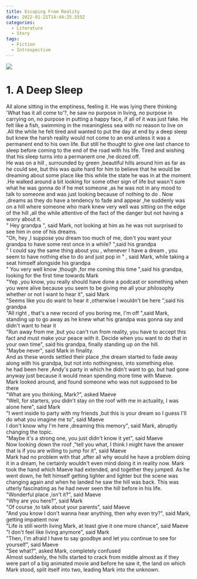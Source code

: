 ```yaml
---
title: Escaping From Reality
date: 2022-01-21T14:44:25.555Z
categories:
  - Literature
  - Story
tags:
  - Fiction
  - Introspective
---
```


<img src='https://hits.seeyoufarm.com/api/count/incr/badge.svg?url=https%3A%2F%2Fporush264.github.io%2Fposts%2F2022%2F01%2F20%2Fescaping-from-reality%2F&count_bg=%2379C83D&title_bg=%23555555&icon=&icon_color=%23E7E7E7&title=hits&edge_flat=false' align=center><br>


# **1. A Deep Sleep**

All alone sitting in the emptiness, feeling it. He was lying there thinking 'What has it all come to'?, he saw no purpose in living, no purpose in carrying on, no purpose in putting a happy face, if all of it was just fake. He felt like a fish, swimming in the meaningless sea with no reason to live on .All the while he felt tired and wanted to put the day at end by a deep sleep but knew the harsh reality would not come to an end unless it was a permanent end to his own life. But still he thought to give one last chance to sleep before coming to the end of the road with his life. Tired and wishing that his sleep turns into a permanent one ,he dozed off.\
He was on a hill , surrounded by green ,beautiful hills around him as far as he could see, but this was quite hard for him to believe that he would be dreaming about some place like this while the state he was in at the moment .He walked around a bit looking for some other sign of life but wasn't sure what he was gonna do if he met someone ,as he was not in any mood to talk to someone and was just looking because of nothing to do . Now ,dreams as they do have a tendency to fade and appear ,he suddenly was on a hill where someone who mark knew very well was sitting on the edge of the hill ,all the while attentive of the fact of the danger but not having a worry about it. \
" Hey grandpa ", said Mark, not looking at him as he was not surprised to see him in one of his dreams.\
"Oh, hey ,I suppose you dream too much of me, don't you want your grandpa to have some rest once in a while? ",said his grandpa\
" I could say the same thing about you , whenever I have a dream , you seem to have nothing else to do and just pop in " , said Mark, while taking a seat himself alongside his grandpa \
" You very well know ,though ,for me coming this time ",said his grandpa, looking for the first time towards Mark\
"Yep ,you know, you really should have done a podcast or something when you were alive because you seem to be giving me all your philosophy whether or not I want to hear it", said Mark\
"Seems like you do want to hear it ,otherwise I wouldn't be here ",said his grandpa\
"All right , that's a new record of you boring me, I'm off ",said Mark, standing up to go away as he knew what his grandpa was gonna say and didn't want to hear it \
"Run away from me ,but you can't run from reality, you have to accept this fact and must make your peace with it. Decide when you want to do that in your own time", said his grandpa, finally standing up on the hill.\
"Maybe never", said Mark in finality.\
And as these words settled their place ,the dream started to fade away along with his grandpa, but not into nothingness, into something else.\
he had been here ,Andy's party in which he didn't want to go, but had gone anyway just because it would mean spending more time with Maeve.\
Mark looked around, and found someone who was not supposed to be there\
"What are you thinking, Mark?", asked Maeve\
"Well, for starters, you didn't stay on the roof with me in actuality, I was alone here", said Mark\
"I went inside to party with my friends ,but this is your dream so I guess I'll do what you imagine me to", said Maeve\
I don't know why I'm here ,dreaming this memory", said Mark, abruptly changing the topic.\
"Maybe it's a strong one, you just didn't know it yet", said Maeve\
Now looking down the roof ,"tell you what, I think I might have the answer that is if you are willing to jump for it", said Maeve\
Mark had no problem with that ,after all why would he have a problem doing it in a dream, he certainly wouldn't even mind doing it in reality now. Mark took the hand which Maeve had extended, and together they jumped. As he went down, he felt himself getting lighter and lighter but the scene was changing again and when he landed he saw the hill was back. This was utterly fascinating as he had never seen the hill before in his life.\
"Wonderful place ,isn't it?", said Maeve\
"Why are you here?", said Mark\
"Of course ,to talk about your parents", said Maeve\
"And you know I don't wanna hear anything, then why even try?", said Mark, getting impatient now\
"Life is still worth living Mark, at least give it one more chance", said Maeve\
"I don't feel like living anymore", said Mark \
"Then, I'm afraid I have to say goodbye and let you continue to see for yourself", said Maeve\
"See what?", asked Mark, completely confused\
Almost suddenly, the hills started to crack from middle almost as if they were part of a big animated movie and before he saw it, the land on which Mark stood, split itself into two, leading Mark into the unknown.
